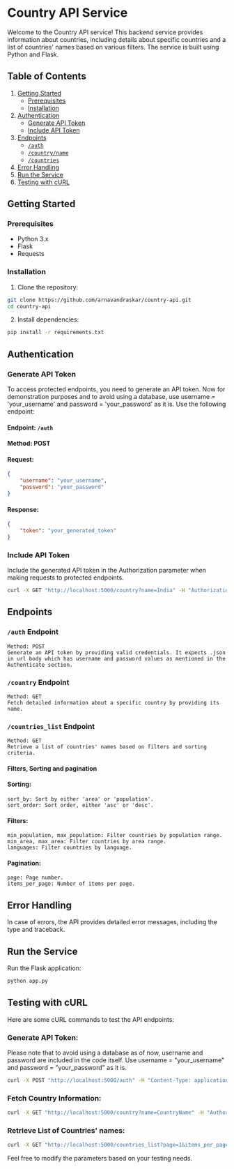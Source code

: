 # Country API Service

Welcome to the Country API service! This backend service provides information about countries, including details about specific countries and a list of countries' names based on various filters. The service is built using Python and Flask.

## Table of Contents

1. [Getting Started](#getting-started)
    - [Prerequisites](#prerequisites)
    - [Installation](#installation)
2. [Authentication](#authentication)
    - [Generate API Token](#generate-api-token)
    - [Include API Token](#include-api-token)
3. [Endpoints](#endpoints)
    - [`/auth`](#auth-endpoint)
    - [`/country/name`](#countryname-endpoint)
    - [`/countries`](#countries-endpoint)
4. [Error Handling](#error-handling)
5. [Run the Service](#run-the-service)
6. [Testing with cURL](#testing-with-curl)


## Getting Started

### Prerequisites

- Python 3.x
- Flask
- Requests

### Installation

1. Clone the repository:

```bash
git clone https://github.com/arnavandraskar/country-api.git
cd country-api
```

2. Install dependencies:

```bash
pip install -r requirements.txt
```

## Authentication

### Generate API Token
To access protected endpoints, you need to generate an API token. Now for demonstration purposes and to avoid using a database, use username = 'your_username' and password = 'your_password' as it is. Use the following endpoint:

#### Endpoint: `/auth`
#### Method: POST

#### Request:
```json
{
    "username": "your_username",
    "password": "your_password"
}
```

#### Response:
```json
{
    "token": "your_generated_token"
}
```

### Include API Token
Include the generated API token in the Authorization parameter when making requests to protected endpoints.

```bash
curl -X GET "http://localhost:5000/country?name=India" -H "Authorization: your_generated_token"
```

## Endpoints

### `/auth` Endpoint
    Method: POST
    Generate an API token by providing valid credentials. It expects .json in url body which has username and password values as mentioned in the Authenticate section.

### `/country` Endpoint
    Method: GET
    Fetch detailed information about a specific country by providing its name.

### `/countries_list` Endpoint
    Method: GET
    Retrieve a list of countries' names based on filters and sorting criteria.

#### Filters, Sorting and pagination
#### Sorting:
    sort_by: Sort by either 'area' or 'population'.
    sort_order: Sort order, either 'asc' or 'desc'.
    
#### Filters:
    min_population, max_population: Filter countries by population range.
    min_area, max_area: Filter countries by area range.
    languages: Filter countries by language.
    
#### Pagination:
    page: Page number.
    items_per_page: Number of items per page.
    
## Error Handling
In case of errors, the API provides detailed error messages, including the type and traceback.

## Run the Service
Run the Flask application:

```bash
python app.py
```

## Testing with cURL
Here are some cURL commands to test the API endpoints:

### Generate API Token:
Please note that to avoid using a database as of now, username and password are included in the code itself. Use username = "your_username" and password = "your_password" as it is.

```bash
curl -X POST "http://localhost:5000/auth" -H "Content-Type: application/json" -d "{\"username\": \"your_username\", \"password\": \"your_password\"}"
```

### Fetch Country Information:
```bash
curl -X GET "http://localhost:5000/country?name=CountryName" -H "Authorization: your_generated_token"
```

### Retrieve List of Countries' names:
```bash
curl -X GET "http://localhost:5000/countries_list?page=1&items_per_page=10" -H "Authorization: your_generated_token"
```

Feel free to modify the parameters based on your testing needs.
